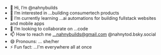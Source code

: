 - 👋 Hi, I’m @nahnybuilds
- 👀 I’m interested in ...building consumertech products
- 🌱 I’m currently learning ...ai automations for building fullstack websites and mobile apps
- 💞️ I’m looking to collaborate on ...code
- 📫 How to reach me ...nahnybuilds@gmail.com  @nahnytod.bsky.social
- 😄 Pronouns: ... she/her
- ⚡ Fun fact: ...I'm everywhere all at once

<!---
nahnybuilds/nahnybuilds is a ✨ special ✨ repository because its `README.md` (this file) appears on your GitHub profile.
You can click the Preview link to take a look at your changes.
--->
